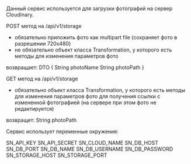 Данный сервис используется для загрузки фотографий на сервер Cloudinary.

POST метод на /api/v1/storage

+ обязательно приложить фото как multipart file (сохраняет фото в разрешении 720х480)
+ не обязательно объект класса Transformation, у которого есть методы для изменения параметров фото

возвращает: 
DTO {
String photoName
String photoPath
}


GET метод на /api/v1/storage

+ обязательно объект класса Transformation, у которого есть методы для изменения параметров фото
для получения ссылки с измененной фотографией (на сервере при этом фото не редактируется)

возвращет:
String photoPath


Сервис использует переменные окружения:

SN_API_KEY
SN_API_SECRET
SN_CLOUD_NAME
SN_DB_HOST
SN_DB_PORT
SN_DB_NAME
SN_DB_USERNAME
SN_DB_PASSWORD
SN_STORAGE_HOST
SN_STORAGE_PORT